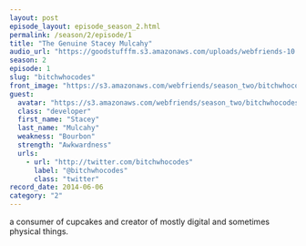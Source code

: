 ```yaml
---
layout: post
episode_layout: episode_season_2.html
permalink: /season/2/episode/1
title: "The Genuine Stacey Mulcahy"
audio_url: "https://goodstufffm.s3.amazonaws.com/uploads/webfriends-10.mp3"
season: 2
episode: 1
slug: "bitchwhocodes"
front_image: "https://s3.amazonaws.com/webfriends/season_two/bitchwhocodes@2X.png"
guest:
  avatar: "https://s3.amazonaws.com/webfriends/season_two/bitchwhocodes_avatar.jpg"
  class: "developer"
  first_name: "Stacey"
  last_name: "Mulcahy"
  weakness: "Bourbon"
  strength: "Awkwardness"
  urls:
    - url: "http://twitter.com/bitchwhocodes"
      label: "@bitchwhocodes"
      class: "twitter"
record_date: 2014-06-06
category: "2"
---
```

a consumer of cupcakes and creator of mostly digital and sometimes physical things.
